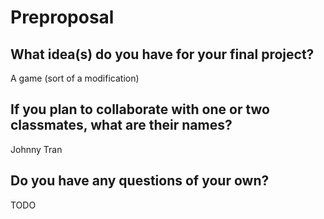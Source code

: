 # Preproposal

## What idea(s) do you have for your final project?

A game (sort of a modification)


## If you plan to collaborate with one or two classmates, what are their names?

Johnny Tran

## Do you have any questions of your own?

TODO
